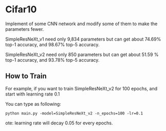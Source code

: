 # Cifar10

Implement of some CNN network and modify some of them to make the parameters fewer.

SimpleResNeXt_v1 need only 9,834 parameters but can get about 74.69% top-1 accuracy, and 98.67% top-5 accuracy.

SimpleResNeXt_v2 need only  850  parameters but can get about 51.59 % top-1 accuracy, and 93.78%  top-5 accuracy.


## How to Train

For example, if you want to train SimpleResNeXt_v2 for 100 epochs, and start with learning rate 0.1

You can type as following:

```
python main.py -model=SimpleResNeXt_v2 -n_epochs=100 -lr=0.1 
```

ote: learning rate will decay 0.05 for every epochs.